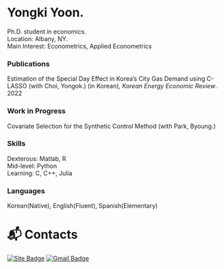 # Yongki Yoon.
Ph.D. student in economics.  
Location: Albany, NY.  
Main Interest: Econometrics, Applied Econometrics

### Publications
Estimation of the Special Day Effect in Korea’s City Gas Demand using C-LASSO (with Choi, Yongok.) (in Korean), *Korean Energy Economic Review*. 2022

### Work in Progress
Covariate Selection for the Synthetic Control Method (with Park, Byoung.) 

### Skills
Dexterous: Matlab, R  
Mid-level: Python  
Learning: C, C++, Julia  

### Languages
Korean(Native), English(Fluent), Spanish(Elementary)

# :mailbox_with_mail: Contacts
[![Site Badge](http://img.shields.io/badge/-Tech%20blog-black?style=flat-square&logo=github&link=https://yongkiyoon.github.io/)](https://yongkiyoon.github.io)
[![Gmail Badge](https://img.shields.io/badge/Gmail-d14836?style=flat-square&logo=Gmail&logoColor=white&link=mailto:arrow.economist@gmail.com)](mailto:yyoon@albany.edu)

<!--
**yongkiyoon/yongkiyoon** is a ✨ _special_ ✨ repository because its `README.md` (this file) appears on your GitHub profile.

Here are some ideas to get you started:

- 🔭 I’m currently working on ...
- 🌱 I’m currently learning ...
- 👯 I’m looking to collaborate on ...
- 🤔 I’m looking for help with ...
- 💬 Ask me about ...
- 📫 How to reach me: ...
- 😄 Pronouns: ...
- ⚡ Fun fact: ...
-->

